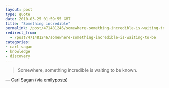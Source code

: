 ```yaml
---
layout: post
type: quote
date: 2010-03-25 01:59:55 GMT
title: "Something incredible"
permalink: /post/471481246/somewhere-something-incredible-is-waiting-to-be
redirect_from: 
  - /post/471481246/somewhere-something-incredible-is-waiting-to-be
categories:
- carl sagan
- knowledge
- discovery
---
```

<blockquote>Somewhere, something incredible is waiting to be known.</blockquote>
<p>— Carl Sagan (via <a href="http://emilyposts.com/" class="tumblr_blog">emilyposts</a>)</p>